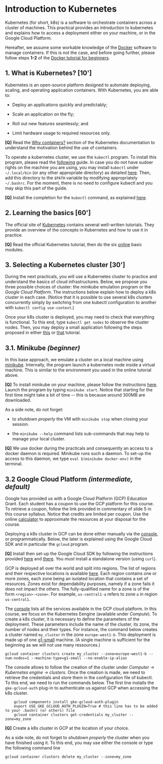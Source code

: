 # Introduction to Kubernetes

Kubernetes (for short, k8s) is a software to orchestrate containers across a cluster of machines.
This practical provides an introduction to kubernetes and explains how to access a deployment either on your machine, or in the Google Cloud Platform.

Hereafter, we assume some workable knowledge of the [Docker](https://www.docker.com) software to manage containers.
If this is not the case, and before going further, please follow steps **1-2** of the [Docker tutorial for beginners](https://github.com/docker/labs/tree/master/beginner).

## 1. What is Kubernetes? [10']

Kubernetes is an open-source platform designed to automate deploying, scaling, and operating application containers.
With Kubernetes, you are able to:

 * Deploy an applications quickly and predictably;

 * Scale an application on the fly;
 
 * Roll out new features seamlessly; and
  
 * Limit hardware usage to required resources only.

**[Q]** Read the [Why containers?](https://kubernetes.io/docs/concepts/overview/what-is-kubernetes/#why-containers) section of the Kubernetes documentation to understand the motivation behind the use of containers.

To operate a kubernetes cluster, we use the `kubectl` program.
To install this program, please read the [following](https://kubernetes.io/docs/tasks/tools/install-kubectl) guide.
In case you do not have sudoer rights on the machine you are using, you may install `kubectl` under `~/.local/bin` (or any other appropriate directory) as detailed [here](https://kubernetes.io/docs/tasks/tools/install-kubectl/#install-kubectl-binary-using-curl).
Then, add this directory to the `$PATH` variable by modifying appropriately `~/.bashrc`.
For the moment, there is no need to configure kubectl and you may skip this part of the guide.

**[Q]** Install the completion for the `kubectl` command, as explained [here](https://kubernetes.io/docs/tasks/tools/included/).

## 2. Learning the basics [60']

The official site of [Kubernetes](https://kubernetes.io) contains several well-written tutorials.
They provide an overview of the concepts in Kubernetes and how to use it in practice.

**[Q]** Read the official Kubernetes tutorial, then do the six [online](https://kubernetes.io/docs/tutorials/kubernetes-basics) basic modules.

## 3. Selecting a Kubernetes cluster [30']

During the next practicals, you will use a Kubernetes cluster to practice and understand the basics of cloud infrastructures.
Below, we propose you three possible choices of cluster: the *minikube* emulation program or the *Google Cloud Platform*.
The instructions below explain how to deploy a k8s cluster in each case.
(Notice that it is possible to use several k8s clusters concurrently simply by switching from one kubectl configuration to another with `kubectl config use-context`.)

Once your k8s cluster is deployed, you may need to check that everything is functional.
To this end, type `kubectl get nodes` to observe the cluster nodes.
Then, you may deploy a small application following the steps proposed in either [this](https://kubernetes.io/docs/tasks/run-application/run-stateless-application-deployment) or [that](https://cloud.google.com/kubernetes-engine/docs/quickstart) tutorial.

## 3.1. Minikube  *(beginner)*

In this base approach, we emulate a cluster on a local machine using [minikube](https://github.com/kubernetes/minikube).
Internally, the program launch a kubernetes node inside a virtual machine.
This is similar to the environment you used in the online tutorial above.

**[Q]** To install minikube on your machine, please follow the instructions [here](https://minikube.sigs.k8s.io/docs/start/).
Launch the program by typing `minikube start`.
Notice that starting for the first time might take a bit of time -- this is because around 300MB are downloaded.

As a side note, do not forget:

* to *shutdown properly* the VM with `minikube stop` when closing your session.

* the `minikube --help` command lists sub-commands that may help to manage your local cluster.

**[Q]** We use docker during the practicals and consequently an access to a docker daemon is required.
Minikube runs such a daemon.
To set-up the access to this daemon, we type `eval $(minikube docker-env)` in the terminal.

## 3.2 Google Cloud Platform *(intermediate, _default_)* 

Google has provided us with a Google Cloud Platform (GCP) Education Grant.
Each student has a coupon to use the GCP platform for this course.
To retrieve a coupon, follow the link provided in commentary of slide 5 in this course syllabus.
Notice that credits are limited per coupon.
Use the online [calculator](https://cloud.google.com/products/calculator/#tab=container) to approximate the resources at your disposal for the course.

Deploying a k8s cluster in GCP can be done either manually via the [console](https://console.cloud.google.com), or programmatically.
Below, the later is explained using the Google Cloud SDK and in particular the `gcloud` program.

**[Q]** Install then set-up the Google Cloud SDK by following the instructions provided [here](https://cloud.google.com/sdk/install) and [there](https://cloud.google.com/sdk/docs/initializing). 
You _must_ install a standalone version (using `curl`).

GCP is deployed all over the world and split into regions.
The list of regions and their respective locations is available [here](https://cloud.google.com/compute/docs/regions-zones).
Each region contains one or more zones, each zone being an isolated location that contains a set of resources.
Zones exist for dependability purposes, namely if a zone fails it does not impact the others.
The fully-qualified name for a zone is of the form `<region>-<zone>`. 
For example, `us-central1-a` refers to zone `a` in region `us-central1`.

The [console](https://console.cloud.google.com) lists all the services available in the GCP cloud platform.
In this course, we focus on the Kubernetes Eengine (available under *Compute*).
To create a k8s cluster, it is necessary to define the parameters of the deployment.
These parameters include the name of the cluster, its zone, the number of nodes and their types.
For instance, the command below creates a cluster named `my_cluster` in the zone `europe-west1-b`.
This deployment is made up of one [g1-small](https://cloud.google.com/compute/docs/machine-types) machine.
(A single machine is sufficient for the beginning as we will not use many ressources.)

	gcloud container clusters create my_cluster --zone=europe-west1-b --num-nodes=1 --machine-type=g1-small --no-enable-ip-alias

The console allows to follow the creation of the cluster under *Computer -> Kubernetes engine -> clusters*.
Once the creation is made, we need to retrieve the credentials and store them in the configuration file of kubectl.
To this end, we need to run the commands below. 
The first line installs the `gke-gcloud-auth` plug-in to authenticate us against GCP when accessing the k8s cluster. 

        gcloud components install gke-gcloud-auth-plugin
        export USE_GKE_GCLOUD_AUTH_PLUGIN=True # this line has to be added to your .bashrc (or others) file
        gcloud container clusters get-credentials my_cluster --zone=my_zone

**[Q]** Create a k8s cluster in GCP at the location of your choice.

As a side note, do not forget to *shutdown properly* the cluster when you have finished using it.
To this end, you may use either the console or type the following command line

	gcloud container clusters delete my_cluster --zone=my_zone
